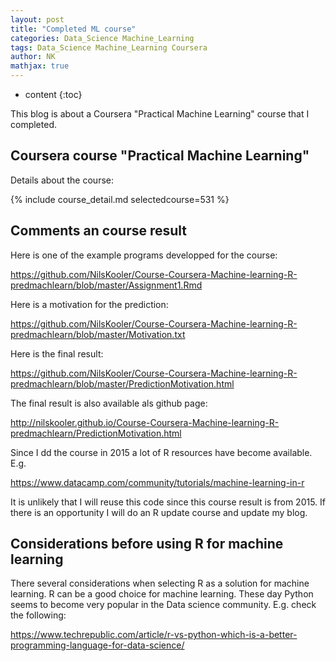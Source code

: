 ```yaml
---
layout: post
title: "Completed ML course"
categories: Data_Science Machine_Learning
tags: Data_Science Machine_Learning Coursera
author: NK
mathjax: true
---
```


* content
{:toc}

This blog is about a Coursera "Practical Machine Learning" course that I completed. 

## Coursera course "Practical Machine Learning"

Details about the course:


{% include course_detail.md selectedcourse=531 %}


## Comments an course result


Here is one of the example programs developped for the course:

 
<https://github.com/NilsKooler/Course-Coursera-Machine-learning-R-predmachlearn/blob/master/Assignment1.Rmd>


Here is a motivation for the prediction:

<https://github.com/NilsKooler/Course-Coursera-Machine-learning-R-predmachlearn/blob/master/Motivation.txt>

Here is the final result:

<https://github.com/NilsKooler/Course-Coursera-Machine-learning-R-predmachlearn/blob/master/PredictionMotivation.html>


The final result is also available als github page: 


<http://nilskooler.github.io/Course-Coursera-Machine-learning-R-predmachlearn/PredictionMotivation.html>


Since I dd the course in 2015 a lot of R resources have become available. E.g. 

<https://www.datacamp.com/community/tutorials/machine-learning-in-r>

It is unlikely that I will reuse this code since this course result is from 2015. 
If there is an opportunity I will do an R update course and update my blog. 

## Considerations before using R for machine learning

There several considerations when selecting R as a solution for machine learning. 
R can be a good choice for machine learning. These day Python seems to become very popular in the Data science community. E.g. check the following:

<https://www.techrepublic.com/article/r-vs-python-which-is-a-better-programming-language-for-data-science/> 
